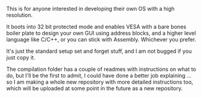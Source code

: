 This is for anyone interested in developing their own OS with a high resolution.

It boots into 32 bit protected mode and enables VESA with a bare bones boiler plate to design your own GUI using address blocks, and a higher level language like C/C++, or you can stick with Assembly. Whichever you prefer.

It's just the standard setup set and forget stuff, and I am not bugged if you just copy it.

The compilation folder has a couple of readmes with instructions on what to do, but I'll be the first to admit, I could have done a better job explaining ... so I am making a whole new repository with more detailed instructions too, which will be uploaded at some point in the future as a new repository.
